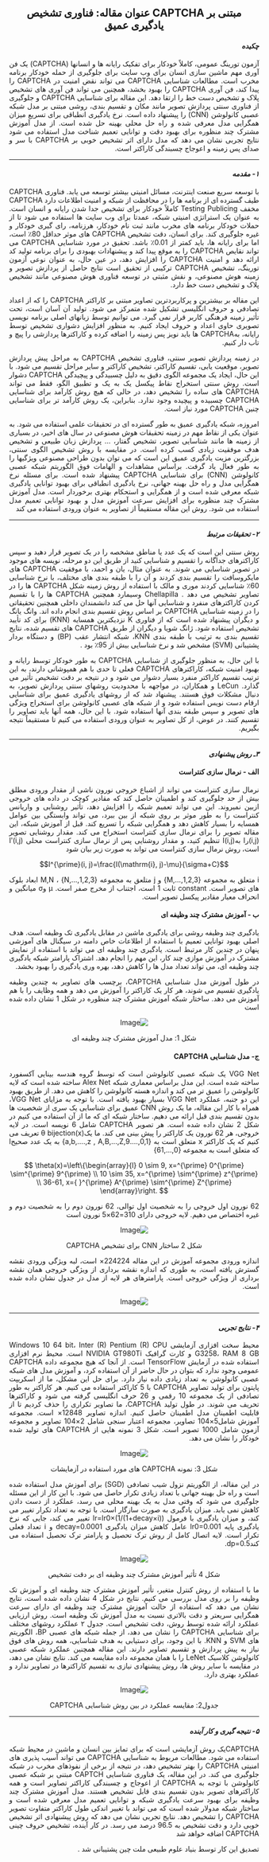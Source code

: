 
<center>

##  عنوان مقاله: فناوری تشخیص CAPTCHA مبتنی بر یادگیری عمیق
</center>
<div dir="rtl">



#### *چکیده*
<p style='text-align: justify;'>
آزمون تورینگ عمومی،  کاملاً خودکار برای تفکیک رایانه ها و انسانها (CAPTCHA) یک فن آوری مهم ماشین سازی انسان برای وب سایت برای جلوگیری از حمله خودکار برنامه مخرب است. مطالعات شناسایی CAPTCHA می تواند نقض امنیت در CAPTCHA را پیدا کند، فن آوری CAPTCHA را بهبود بخشد، همچنین می تواند فن آوری های تشخیص پلاک و تشخیص دست خط را ارتقا دهد. این مقاله برای شناسایی CAPTCHA و جلوگیری از فناوری سنتی پردازش تصویر مانند مکان و تقسیم بندی، روشی مبتنی بر مدل شبکه عصبی کانولوشن (CNN) را پیشنهاد داده است. نرخ یادگیری انطباقی برای تسریع میزان همگرایی مدل معرفی شده و  راه حل محلی بهینه حل شده است. از مدل آموزش مشترک چند منظوره برای بهبود دقت و توانایی تعمیم شناخت مدل استفاده می شود نتایج تجربی نشان می دهد که مدل دارای اثر تشخیص خوبی بر CAPTCHA با سر و صدای پس زمینه و اعوجاج چسبندگی کاراکتر است.
</p>

---
#### *۱- مقدمه*
<p style='text-align: justify;'>
با توسعه سریع صنعت اینترنت، مسائل امنیتی بیشتر توسعه می یابد. فناوری CAPTCHA طیف گسترده ای از برنامه ها را در محافظت از شبکه و امنیت اطلاعات دارد CAPTCHA مخفف Testing Publicing کاملاً خودکار برای تشخیص جدا شدن رایانه و انسان است. به عنوان یک استراتژی امنیتی شبکه، عمدتا برای وب سایت ها استفاده می شود تا از حملات خودکار برنامه های مخرب مانند ثبت نام خودکار، هرزنامه، رای گیری خودکار و غیره جلوگیری کند. برای انسان، دقت تشخیص CAPTCHA های موثر حداقل 80٪ است، اما برای رایانه ها، باید کمتر از 0.01٪ باشد.  تحقیق در مورد شناسایی CAPTCHA می تواند نقایص CAPTCHA را به موقع پیدا کند و پیشنهادات بهبودی را برای برنامه تولید کد ارائه دهد و امنیت CAPTCHA را افزایش دهد، در عین حال، به عنوان نوعی آزمون تورینگ، تشخیص CAPTCHA ترکیبی از تحقیق است نتایج حاصل از پردازش تصویر و زمینه هوش مصنوعی، و نقش مثبتی در توسعه فناوری هوش مصنوعی مانند تشخیص پلاک و تشخیص دست خط دارد.
</p>
<p style='text-align: justify;'>
این مقاله بر بیشترین و پرکاربردترین تصاویر مبتنی بر کاراکتر CAPTCHA را که از اعداد تصادفی و حروف انگلیسی تشکیل شده  متمرکز می شود. تولید آن آسان است، تحت تأثیر زمینه فرهنگی کاربر قرار  نمی گیرد. می توانیم توسط زبانهای اصلی برنامه نویسی تصویری حاوی اعداد و حروف ایجاد کنیم. به منظور افزایش دشواری تشخیص توسط رایانه، بهCAPTCHA ها باید نویز پس زمینه را اضافه کرده و کاراکترها پردازشی را پیچ و تاب دار کنیم.
</p>
<p style='text-align: justify;'>
در زمینه پردازش تصویر سنتی، فناوری تشخیص CAPTCHA به مراحل پیش پردازش تصویر، موقعیت یابی، تقسیم کاراکتر، تشخیص کاراکتر و سایر مراحل تقسیم می شود. با این حال، ایجاد یک مجموعه الگوی دقیق به دلیل  چسبیدگی و پیچیدگی CAPTCHA دشوار است. روش سنتی استخراج نقاط پیکسل یک به یک و تطبیق الگو، فقط می تواند CAPTCHA های ساده را تشخیص دهد، در حالی که هیچ روش کارآمد برای شناسایی CAPTCHA چسبیده و پیچیده وجود ندارد. بنابراین، یک روش کارآمد تر برای شناسایی چنین CAPTCHA مورد نیاز است.
</p>
<p style='text-align: justify;'>
 امروزه، شبکه یادگیری عمیق به طور گسترده ای در تحقیقات علمی استفاده می شود. به عنوان یکی از نقاط مهم در زمینه تحقیقات هوش مصنوعی در سال های اخیر، در بسیاری از زمینه ها مانند شناسایی تصویر، تشخیص گفتار، ... پردازش زبان طبیعی و تشخیص هدف موفقیت زیادی کسب کرده است. در مقایسه با روش تشخیص الگوی سنتی، بزرگترین مزیت یادگیری عمیق این است که می توان بدون طراحی مصنوعی ویژگیها را به طور فعال یاد گرفت. براساس مشاهدات و الهامات فوق الگوریتم شبکه عصبی کانولوشن (CNN) برای شناسایی CAPTCHA پیشنهاد شده است. برای مسئله نرخ همگرایی مدل و راه حل بهینه جهانی، نرخ یادگیری انطباقی برای بهبود توانایی یادگیری شبکه معرفی شده است و از همگرایی و استحکام بهتری برخوردار است. مدل آموزش مشترک چند منظوره برای افزایش سرعت آموزش مدل و بهبود توانایی تعمیم مدل استفاده می شود. روش این مقاله مستقیماً از تصاویر به عنوان ورودی استفاده می کند
</p>

---
#### *۲- تحقیقات مرتبط*

<p style='text-align: justify;'>
روش سنتی این است که یک عدد یا مناطق مشخصه را در یک تصویر قرار دهید و سپس کاراکترهای جداگانه را تقسیم و شناسایی کنید  از طریق این دو مرحله، نویسه های موجود در تصویر شناسایی می شوند. به عنوان مثال، یان و احمد، با موفقیت CAPTCHA های مایکروسافت را تقسیم بندی کردند و آن را با طبقه بندی های مختلف، با نرخ شناسایی 60٪ شناسایی کردند  موری و مالک با استفاده از روش زمینه شکل CAPTCHA ها را در تصاویر تشخیص می دهد . Chellapilla وسیمارد همچنین CAPTCHA ها را با تقسیم کردن کاراکترهای منفرد و شناسایی آنها حل می کند  دانشمندان داخلی همچنین تحقیقاتی را در زمینه شناسایی CAPTCHA بر اساس روش تقسیم بندی انجام داده اند. وانگ یانگ و دیگران پیشنهاد شده است که از فناوری K نزدیکترین همسایه (KNN) برای کد تأیید تشخیص استفاده شود. ژانگ شویا و دیگران از طریق CAPTCHA های تقسیم شده، نتایج تقسیم بندی به ترتیب با طبقه بندی KNN، شبکه انتشار عقب (BP) و دستگاه بردار پشتیبانی (SVM) مشخص شد و نرخ شناسایی بیش از 95٪ بود .
</p>
<p style='text-align: justify;'>
 با این حال، به منظور جلوگیری از شناسایی CAPTCHA به طور خودکار توسط رایانه و بهبود امنیت شبکه، کاراکترهای CAPTCHA فعلی تا حدی با هم همپوشانی دارند، به این ترتیب تقسیم کاراکتر منفرد بسیار دشوار می شود و در نتیجه بر دقت تشخیص تأثیر می گذارد. LeCun و همکاران، در مواجهه با محدودیت روشهای سنتی پردازش تصویر، به دنبال مشکلات فوق هستند. پیشنهاد شد که از روشهای یادگیری عمیق برای شناسایی ارقام دست نویس استفاده شود و از شبکه های عصبی کانولوشن برای استخراج ویژگی های تصویر و سپس طبقه بندی آنها استفاده شود.  با این حال، همه آنها باید تصاویر را تقسیم کنند. در عوض، از کل تصاویر به عنوان ورودی استفاده می کنیم تا مستقیماً نتیجه بگیریم.

 ---
 #### *۳ـ  روش پیشنهادی*
 #### الف - نرمال سازی کنتراست
</p>
<p style='text-align: justify;'>
نرمال سازی کنتراست می تواند از اشباع خروجی نورون ناشی از مقدار ورودی مطلق بیش از حد جلوگیری کند و اطمینان حاصل کند که مقادیر کوچک در داده های خروجی ازبین نمیروند. این می تواند تعمیم شبکه را افزایش دهد، تأثیر روشنایی و واریانس کنتراست را به طور موثر بر روی شبکه از بین ببرد، می تواند وابستگی بین عوامل همسایه را بسیار کاهش دهد و همگرایی شبکه را تسریع کند. قبل از آموزش شبکه، این مقاله تصویر را برای نرمال سازی کنتراست استخراج می کند. مقدار روشنایی تصویر (i,j)را بهI(i,j)  تنظیم کنید، و مقدار روشنایی پس از نرمال سازی کنتراست محلی Iʹ(i,j)  است، روش نرمال سازی کنتراست  می تواند به صورت زیر بیان شود
</p>

 </div>
 
$$I^{\prime}(i, j)=\frac{I(\mathrm{i}, j)-\mu}{\sigma+C}$$
<div dir="rtl">
<p style='text-align: justify;'>
i متعلق به مجموعه {1,2,3,…,M} و j متلعق به مجموعه {1,2,3,…,N} ، M,N ابعاد بلوک های تصویر است. constant ثابت 1 است، اجتناب از مخرج صفر است. µ وσ میانگین و انحراف معیار مقادیر پیکسل تصویر است.
</p>

#### ب - آموزش مشترک چند وظيفه ای
<p style='text-align: justify;'>
یادگیری چند وظیفه روشی برای یادگیری ماشین در مقابل یادگیری تک وظیفه است. هدف اصلی بهبود توانایی تعمیم با استفاده از اطلاعات خاص دامنه در سیگنال های آموزشی پنهان در چندین کار مرتبط است. 
یادگیری چند وظیفه ای می تواند با استفاده از نمایش مشترک در آموزش موازی چند کار، این مهم را انجام دهد. اشتراک پارامتر شبکه یادگیری چند وظیفه ای، می تواند تعداد مدل ها را کاهش دهد، بهره وری یادگیری را بهبود بخشد.
</p>
<p style='text-align: justify;'>
 در طول آموزش مدل شناسایی CAPTCHA، برچسب های تصاویر به چندین وظیفه یادگیری تقسیم         می شوند، هر کار یک کاراکتر را آموزش می دهد و همه وظایف را با هم آموزش می دهد. ساختار شبکه آموزش مشترک چند منظوره در شکل 1 نشان داده شده است
</p>

<center>

![Image](1.png)

شکل 1: مدل آموزش مشترک چند وظيفه ای
</center>

#### ج-  مدل شناسایی CAPTCHA
<p style='text-align: justify;'>
 VGG Net یک شبکه عصبی کانولوشن است که توسط گروه هندسه بینایی آکسفورد ساخته شده است. این مدل براساس معماری شبکه Alex Net ساخته شده است که لایه کانولوشن را عمیق تر می کند و اندازه هسته کانولوشن را کاهش می دهد. از طریق بهبود این دو جنبه، عملکرد VGG Net بسیار بهبود یافته است. با توجه به مزایای VGG Net، همراه با کار این مقاله، ما یک روش CNN عمیق برای شناسایی یک سری از شخصیت ها بدون تقسیم بندی قبل ارائه می دهیم. ساختار شبکه ای که ما از آن استفاده می کنیم در شکل 2 نشان داده شده است. هر تصویر CAPTCHA شامل 6 نویسه است. در لایه خروجی، هر 62 نورون یک کاراکتر را پیش بینی می کند. ما یک(x)θ bijection تعریف می کنیم که یک کاراکتر x متعلق است به {0,1,….9,a,b,….,z , A,B,...,Z} به یک عدد صحیحl  که متعلق است به مجموعه {0,…,61} 
</p>
 </div>

$$
\theta(x)=\left\{\begin{array}{l}
0 \sim 9, x=^{\prime} 0^{\prime} \sim^{\prime} 9^{\prime} \\
10 \sim 35, x=^{\prime} \sim^{\prime} z^{\prime} \\
36-61, x={ }^{\prime} A^{\prime} \sim^{\prime} Z^{\prime}
\end{array}\right.
$$

<div dir="rtl">
<p style='text-align: justify;'>
62 نورون اول خروجی را به شخصیت اول توالی، 62 نورون دوم را به شخصیت دوم و غیره اختصاص می دهیم. لایه خروجی دارای 310=62×5  نورون است
</p>
<center>

![Image](2.png)

شکل 2  ساختار CNN برای تشخیص CAPTCHA
</center>


<p style='text-align: justify;'>
اندازه ورودی مجموعه آموزش در این مقاله 224224× است، لبه ویژگی ورودی نقشه گسترش یافته است، به طوری که اندازه نقشه برداری از ویژگی خروجی همان نقشه برداری از ویژگی خروجی است. پارامترهای هر لایه از مدل در جدول نشان داده شده است. 
</p>
<center>

![Image](5.png)
</center>

---
#### *۴- نتایج تجربی*
<p style='text-align: justify;'>
محیط سخت افزاری آزمایشی Windows 10 64 bit، Inter (R) Pentium (R) CPU G3258، RAM 8 GB و کارت گرافیک NVIDIA GT980Ti است. محیط نرم افزاری استفاده شده در آزمایش TensorFlow است.
از آنجا که هیچ مجموعه داده CAPTCHA عمومی وجود ندارد که بتوان در حال حاضر از آن استفاده کرد، و آموزش مدل های شبکه عصبی کانولوشن به تعداد زیادی داده نیاز دارد. برای حل این مشکل، ما از اسکریپت پایتون برای تولید تصاویر CAPTCHA با 5 کاراکتر استفاده می کنیم. هر کاراکتر به طور تصادفی از یک مجموعه 10 رقمی و 26 حرف انگلیسی گرفته می شود و کاراکترها تحریف    می شوند. در طول تولید CAPTCHA، ما تصاویر تکراری را حذف کردیم تا از قابلیت اطمینان مدل اطمینان حاصل کنیم. اندازه تصاویر 12848× است. مجموعه آموزش شامل5×104 تصاویر، مجموعه اعتبار سنجی شامل 2×104 تصاویر و مجموعه آزمون شامل 1000 تصویر است. شکل 3 نمونه هایی از CAPTCHA های تولید شده خودکار را نشان می دهد.
</p>
<center>

![Image](3.png)

شکل 3:  نمونه CAPTCHA های مورد استفاده در آزمایشات
</center>
<p style='text-align: justify;'>
در این مقاله، از الگوریتم نزول شیب تصادفی (SGD) برای آموزش مدل استفاده شده است و راه حل بهینه جهانی با تعداد زیادی تکرار حاصل می شود. با این کار از این مسئله جلوگیری می شود که وقتی مدل به یک بهینه محلی می رسد، عملکرد از دست دادن کاهش نمی یابد. میزان یادگیری به صورت سازگار است.
 با توجه به تعداد تکرار تغییر می کند، و میزان یادگیری با فرمول lr=lr0×(1/(1+decay×i)) تغییر می کند، جایی که نرخ یادگیری پایه lr0=0.001 عامل کاهش میزان یادگیری decay=0.0001 و i تعداد فعلی تکرار است. لایه اتصال کامل از روش ترک تحصیل و پارامتر ترک تحصیل استفاده می کندdp=0.5.
</p>
<center>

![Image](4.png)

شکل 4  تأثیر آموزش مشترک چند وظیفه ای بر دقت تشخیص
</center>

<p style='text-align: justify;'>
ما با استفاده از روش کنترل متغیر، تأثیر آموزش مشترک چند وظیفه ای و آموزش تک وظیفه را بر روی مدل بررسی می کنیم. نتایج در شکل 4 نشان داده شده است، نتایج نشان می دهد که استفاده از حالت آموزش مشترک چند وظیفه ای دارای سرعت همگرایی سریعتر و دقت بالاتری نسبت به مدل آموزش تک وظیفه است.
 روش ارزیابی عملکرد ارائه شده توسط روش، دقت تشخیص است. جدول ۲ عملکرد روشهای مختلف برای شناسایی CAPTCHA را نشان می دهد، از جمله شبکه های عصبی BP، الگوریتم های SVM و KNN. با این وجود، برای دستیابی به هدف شناسایی، همه روش های فوق نیاز به پیش پردازش و تقسیم تصاویر دارند. این مقاله همچنین عملکرد شبکه عصبی کانولوشن کلاسیک LeNet را با همان مجموعه داده مقایسه می کند. نتایج نشان می دهد، در مقایسه با سایر روش ها، روش پیشنهادی نیازی به تقسیم کاراکترها در تصاویر ندارد و عملکرد بهتری دارد.
</p>
<center>

![Image](6.png)

جدول2: مقایسه عملکرد در بین روش شناسایی CAPTCHA
</center>

---
#### *۵- نتیجه گیری و کار آینده*
<p style='text-align: justify;'>
CAPTCHAیک روش آزمایشی است که برای تمایز بین انسان و ماشین در محیط شبکه استفاده می شود. مطالعات مربوط به شناسایی CAPTCHA می تواند آسیب پذیری های امنیتی CAPTCHA را بهتر تشخیص دهد، در نتیجه از برخی از نفوذهای مخرب در شبکه جلوگیری می کند. در این مقاله، یک فناوری شناسایی CAPTCH مبتنی بر شبکه عصبی کانولوشن با توجه به CAPTCHA از اعوجاج و چسبندگی کاراکتر تصاویر است و همه کاراکترهای  تصویر بدون تقسیم بندی قابل تشخیص هستند. مدل آموزش مشترک چند وظیفه برای بهبود سرعت یادگیری شبکه و توانایی تعمیم مدل معرفی شده است و ساختار شبکه مدولار شده است که می تواند با تغییر اندکی طول کاراکتر متفاوت تصویر CAPTCHA را تشخیص دهد. نتایج تجربی نشان     می دهد که روش پیشنهادی اثر تشخیص خوبی دارد و دقت تشخیص به 96.5 درصد می رسد. در کار آینده، تشخیص حروف چینی CAPTCHA اضافه خواهد شد
</p>
<p style='text-align: justify;'>
تصدیق این کار توسط بنیاد علوم طبیعی ملت چین پشتیبانی شد .
</p>
</div>
